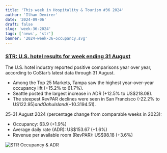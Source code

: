 ```yaml
---
title: 'This week in Hospitality & Tourism #36 2024'
author: 'Ilhan Demirer'
date: '2024-09-06'
draft: false
slug: 'week-36-2024'
tags: ['news', 'str']
banner: '2024-week-36-occupancy.svg'
---
```


### [STR: U.S. hotel results for week ending 31 August](https://str.com/press-release/us-hotel-results-week-ending-31-august)

The U.S. hotel industry reported positive comparisons year over year, according to CoStar’s latest data through 31 August.

- Among the Top 25 Markets, Tampa saw the highest year-over-year occupancy lift (+15.2% to 61.7%).
- Seattle posted the largest increase in ADR (+12.5% to US$218.08).
- The steepest RevPAR declines were seen in San Francisco (-22.2% to US$122.95) and Oahu Island (-10.3% to US$194.51).

25-31 August 2024 (percentage change from comparable weeks in 2023):

- Occupancy: 63.9 (+1.9%)
- Average daily rate (ADR): US$153.67 (+1.6%)
- Revenue per available room (RevPAR): US$98.18 (+3.6%)

![STR Occupancy & ADR](/images/blogimages/2024-week-36-occupancy.svg)
